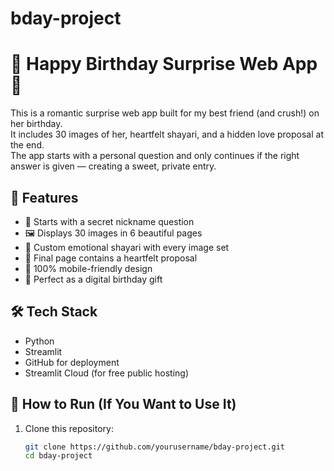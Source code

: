 # bday-project
# 🎂 Happy Birthday Surprise Web App 💖

This is a romantic surprise web app built for my best friend (and crush!) on her birthday.  
It includes 30 images of her, heartfelt shayari, and a hidden love proposal at the end.  
The app starts with a personal question and only continues if the right answer is given — creating a sweet, private entry.

## 🌟 Features

- 💌 Starts with a secret nickname question
- 🖼️ Displays 30 images in 6 beautiful pages
- 🥀 Custom emotional shayari with every image set
- 💍 Final page contains a heartfelt proposal
- 📱 100% mobile-friendly design
- 🎁 Perfect as a digital birthday gift

## 🛠️ Tech Stack

- Python
- Streamlit
- GitHub for deployment
- Streamlit Cloud (for free public hosting)

## 🚀 How to Run (If You Want to Use It)

1. Clone this repository:
   ```bash
   git clone https://github.com/yourusername/bday-project.git
   cd bday-project
